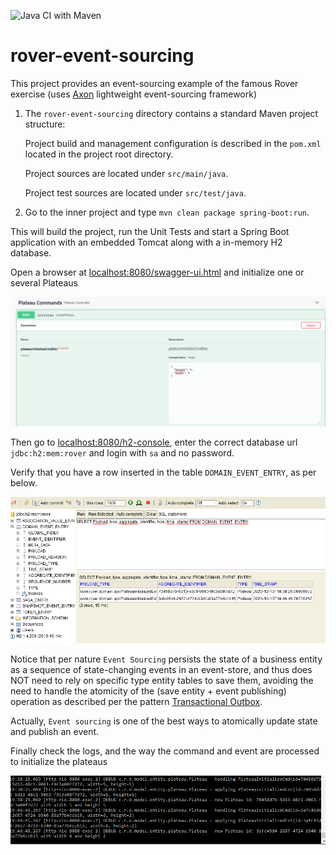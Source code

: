 ![Java CI with Maven](https://github.com/cyrilondon/rover-event-sourcing/workflows/Java%20CI%20with%20Maven/badge.svg)

# rover-event-sourcing
This project provides an event-sourcing example of the famous Rover exercise (uses [Axon](https://axoniq.io/) lightweight event-sourcing framework)

1. The `rover-event-sourcing` directory contains a standard Maven project structure:
 	 
   Project build and management configuration is described in the `pom.xml` located in the project root directory.
 	
   Project sources are located under `src/main/java`.
 	
   Project test sources are located under `src/test/java`.

2. Go to the  inner project and type `mvn clean package spring-boot:run`. 

This will build the project, run the Unit Tests and start a Spring Boot application with an embedded Tomcat along with a in-memory H2 database.

Open a browser at [localhost:8080/swagger-ui.html](http://localhost:8080/swagger-ui.html) and initialize one or several Plateaus

<img src="images/Plateau_Swagger.PNG" />

Then go to [localhost:8080/h2-console](http://localhost:8080/h2-console), enter the correct database url `jdbc:h2:mem:rover` and login with `sa` and no password.

Verify that you have a row inserted in the table `DOMAIN_EVENT_ENTRY`, as per below.

<img src="images/Plateau_H2.PNG" />

Notice that per nature `Event Sourcing` persists the state of a business entity as a sequence of state-changing events in an event-store, and thus does NOT need to rely on specific type entity tables to save them, avoiding the need to handle the atomicity of the (save entity + event publishing) operation as described per the pattern [Transactional Outbox](https://microservices.io/patterns/data/transactional-outbox.html).

Actually, `Event sourcing` is one of the best ways to atomically update state and publish an event.

Finally check the logs, and the way the command and event are processed to initialize the plateaus

<img src="images/Plateau_console.PNG" />





